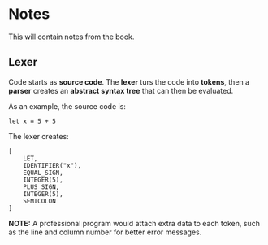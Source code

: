 # Notes

This will contain notes from the book.

## Lexer

Code starts as **source code**. The **lexer** turs the code into **tokens**, then a **parser** creates an **abstract syntax tree** that can then be evaluated.

As an example, the source code is:

```
let x = 5 + 5
```

The lexer creates:

```
[
    LET,
    IDENTIFIER("x"),
    EQUAL_SIGN,
    INTEGER(5),
    PLUS_SIGN,
    INTEGER(5),
    SEMICOLON
]
```

**NOTE:** A professional program would attach extra data to each token, such as the line and column number for better error messages.



